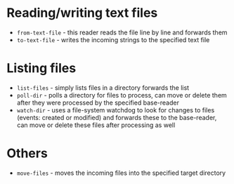 # Reading/writing text files

* `from-text-file` - this reader reads the file line by line and forwards them
* `to-text-file` - writes the incoming strings to the specified text file


# Listing files

* `list-files` - simply lists files in a directory forwards the list
* `poll-dir` - polls a directory for files to process, can move or delete 
  them after they were processed by the specified base-reader
* `watch-dir` - uses a file-system watchdog to look for changes to files 
  (events: created or modified) and forwards these to the base-reader,
  can move or delete these files after processing as well

# Others

* `move-files` - moves the incoming files into the specified target directory
